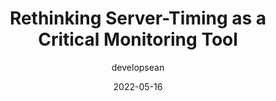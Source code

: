 ---
author: developsean
date: 2022-05-16
draft: true
permalink: false
publisher: smashingmag
tags:
  - performance
  - http
  - metrics
target_url: https://www.smashingmagazine.com/2022/05/rethinking-server-timing-monitoring-tool/
title: Rethinking Server-Timing as a Critical Monitoring Tool
---